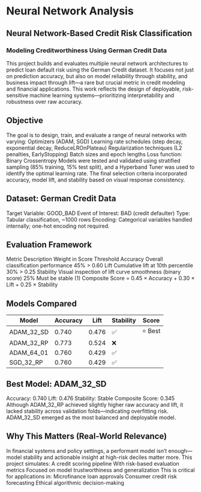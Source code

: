 # Neural Network Analysis

## Neural Network-Based Credit Risk Classification

### Modeling Creditworthiness Using German Credit Data
This project builds and evaluates multiple neural network architectures to predict loan default risk using the German Credit dataset. It focuses not just on prediction accuracy, but also on model reliability through stability, and business impact through lift—a rare but crucial metric in credit modeling and financial applications.
This work reflects the design of deployable, risk-sensitive machine learning systems—prioritizing interpretability and robustness over raw accuracy.

## Objective
The goal is to design, train, and evaluate a range of neural networks with varying:
Optimizers (ADAM, SGD)
Learning rate schedules (step decay, exponential decay, ReduceLROnPlateau)
Regularization techniques (L2 penalties, EarlyStopping)
Batch sizes and epoch lengths
Loss function: Binary Crossentropy
Models were tested and validated using stratified sampling (85% training, 15% test split), and a Hyperband Tuner was used to identify the optimal learning rate. The final selection criteria incorporated accuracy, model lift, and stability based on visual response consistency.

## Dataset: German Credit Data
Target Variable: GOOD_BAD
Event of Interest: BAD (credit defaulter)
Type: Tabular classification, ~1000 rows
Encoding: Categorical variables handled internally; one-hot encoding not required.

## Evaluation Framework
Metric	Description	Weight in Score	Threshold
Accuracy	Overall classification performance	45%	> 0.60
Lift	Cumulative lift at 10th percentile	30%	> 0.25
Stability	Visual inspection of lift curve smoothness (binary score)	25%	Must be stable (1)
Composite Score = 0.45 × Accuracy + 0.30 × Lift + 0.25 × Stability

## Models Compared
| Model        | Accuracy | Lift   | Stability | Score |
|--------------|----------|--------|-----------|-------|
| ADAM_32_SD   | 0.740    | 0.476  | ✅         | ⭐️ Best |
| ADAM_32_RP   | 0.773    | 0.524  | ❌         |       |
| ADAM_64_01   | 0.760    | 0.429  | ✅         |       |
| SGD_32_RP    | 0.760    | 0.429  | ✅         |       |

## Best Model: ADAM_32_SD
Accuracy: 0.740
Lift: 0.476
Stability: Stable
Composite Score: 0.345
Although ADAM_32_RP achieved slightly higher raw accuracy and lift, it lacked stability across validation folds—indicating overfitting risk. ADAM_32_SD emerged as the most balanced and deployable model.

## Why This Matters (Real-World Relevance)
In financial systems and policy settings, a performant model isn’t enough—model stability and actionable insight at high-risk deciles matter more. This project simulates:
A credit scoring pipeline
With risk-based evaluation metrics
Focused on model trustworthiness and generalization
This is critical for applications in:
Microfinance loan approvals
Consumer credit risk forecasting
Ethical algorithmic decision-making
